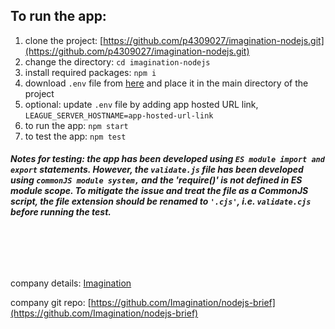 ## To run the app:
1. clone the project: [https://github.com/p4309027/imagination-nodejs.git](https://github.com/p4309027/imagination-nodejs.git)
2. change the directory: `cd imagination-nodejs`
3. install required packages: `npm i`
4. download `.env` file from [here](https://github.com/Imagination/nodejs-brief/blob/main/.env) and place it in the main directory of the project 
5. optional: update `.env` file by adding app hosted URL link, `LEAGUE_SERVER_HOSTNAME=app-hosted-url-link` 
6. to run the app: `npm start`
7. to test the app: `npm test`

##### **Notes for testing:** the app has been developed using `ES module import and export` statements. However, the `validate.js` file has been developed using `commonJS module system,` and the 'require()' is not defined in ES module scope. To mitigate the issue and treat the file as a CommonJS script, the file extension should be renamed to `'.cjs'`, i.e. `validate.cjs` before running the test.
<br/><br/>
---
company details: [Imagination](https://imagination.com/)

company git repo: [https://github.com/Imagination/nodejs-brief](https://github.com/Imagination/nodejs-brief)